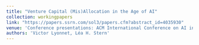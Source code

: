 ```yaml
---
title: "Venture Capital (Mis)Allocation in the Age of AI"
collection: workingpapers
link: "https://papers.ssrn.com/sol3/papers.cfm?abstract_id=4035930"
venue: 'Conference presentations: ACM International Conference on AI in Finance, 2022 GSU-RFS FinTech Conference, 2022 Private Equity Research Oxford Symposium (scheduled), AI & Big Data in Finance Research Forum (scheduled)'
authors: 'Victor Lyonnet, Léa H. Stern'
---
```

